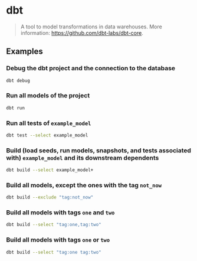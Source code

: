 # dbt

> A tool to model transformations in data warehouses. More information: <https://github.com/dbt-labs/dbt-core>.

## Examples

### Debug the dbt project and the connection to the database

```bash
dbt debug
```

### Run all models of the project

```bash
dbt run
```

### Run all tests of `example_model`

```bash
dbt test --select example_model
```

### Build (load seeds, run models, snapshots, and tests associated with) `example_model` and its downstream dependents

```bash
dbt build --select example_model+
```

### Build all models, except the ones with the tag `not_now`

```bash
dbt build --exclude "tag:not_now"
```

### Build all models with tags `one` and `two`

```bash
dbt build --select "tag:one,tag:two"
```

### Build all models with tags `one` or `two`

```bash
dbt build --select "tag:one tag:two"
```
